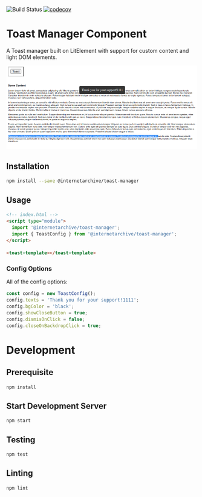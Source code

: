 ![Build Status](https://github.com/internetarchive/iaux-toast-manager/actions/workflows/ci.yml/badge.svg) [![codecov](https://codecov.io/gh/internetarchive/iaux-toast-manager/branch/master/graph/badge.svg)](https://codecov.io/gh/internetarchive/iaux-toast-manager)

# Toast Manager Component

A Toast manager built on LitElement with support for custom content and light DOM elements.

![Toast Manager](./assets/toast-screenshot.png "Toast Manager Demo")

## Installation
```bash
npm install --save @internetarchive/toast-manager
```

## Usage
```html
<!-- index.html -->
<script type="module">
  import '@internetarchive/toast-manager';
  import { ToastConfig } from '@internetarchive/toast-manager';
</script>

<toast-template></toast-template>

```
### Config Options

All of the config options:

```javascript
const config = new ToastConfig();
config.texts = 'Thank you for your support!1111';
config.bgColor = 'black';
config.showCloseButton = true;
config.dismisOnClick = false;
config.closeOnBackdropClick = true;
```

# Development

## Prerequisite
```bash
npm install
```

## Start Development Server
```bash
npm start
```

## Testing
```bash
npm test
```

## Linting
```bash
npm lint
```
